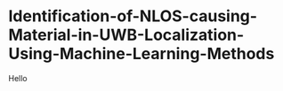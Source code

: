 # Identification-of-NLOS-causing-Material-in-UWB-Localization-Using-Machine-Learning-Methods

Hello
